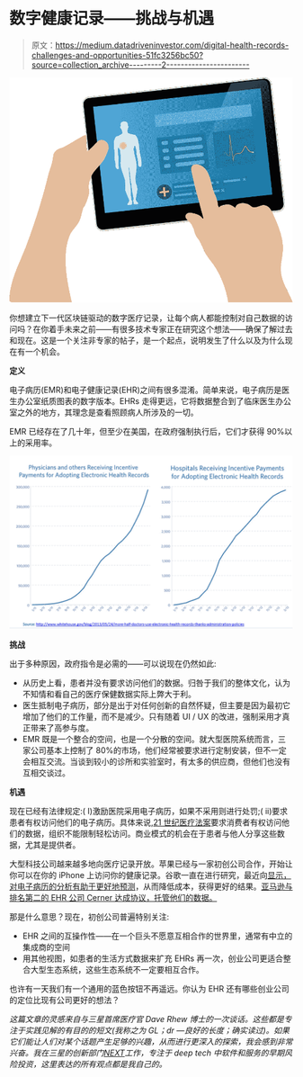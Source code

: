 # 数字健康记录——挑战与机遇

> 原文：<https://medium.datadriveninvestor.com/digital-health-records-challenges-and-opportunities-51fc3256bc50?source=collection_archive---------2----------------------->

![](img/fc56382f5f3d81a30c049d61236109c5.png)

你想建立下一代区块链驱动的数字医疗记录，让每个病人都能控制对自己数据的访问吗？在你着手未来之前——有很多技术专家正在研究这个想法——确保了解过去和现在。这是一个关注非专家的帖子，是一个起点，说明发生了什么以及为什么现在有一个机会。

**定义**

电子病历(EMR)和电子健康记录(EHR)之间有很多混淆。简单来说，电子病历是医生办公室纸质图表的数字版本。EHRs 走得更远，它将数据整合到了临床医生办公室之外的地方，其理念是查看照顾病人所涉及的一切。

EMR 已经存在了几十年，但至少在美国，在政府强制执行后，它们才获得 90%以上的采用率。

![](img/0fa1acace1c6b9c904572afe0b6a7304.png)

**挑战**

出于多种原因，政府指令是必需的——可以说现在仍然如此:

*   从历史上看，患者并没有要求访问他们的数据。归咎于我们的整体文化，认为不知情和看自己的医疗保健数据实际上弊大于利。
*   医生抵制电子病历，部分是出于对任何创新的自然怀疑，但主要是因为最初它增加了他们的工作量，而不是减少。只有随着 UI / UX 的改进，强制采用才真正带来了高参与度。
*   EMR 既是一个整合的空间，也是一个分散的空间。就大型医院系统而言，三家公司基本上控制了 80%的市场，他们经常被要求进行定制安装，但不一定会相互交流。当谈到较小的诊所和实验室时，有太多的供应商，但他们也没有互相交谈过。

**机遇**

现在已经有法律规定:( I)激励医院采用电子病历，如果不采用则进行处罚;( ii)要求患者有权访问他们的电子病历。具体来说,[21 世纪医疗法案](https://en.wikipedia.org/wiki/21st_Century_Cures_Act)要求消费者有权访问他们的数据，组织不能限制轻松访问。商业模式的机会在于患者与他人分享这些数据，尤其是提供者。

大型科技公司越来越多地向医疗记录开放。苹果已经与一家初创公司合作，开始让你可以在你的 iPhone 上访问你的健康记录。谷歌一直在进行研究，最近向[显示，对电子病历的分析有助于更好地预测](https://ehrintelligence.com/news/google-study-uses-entire-patient-ehr-for-predictive-analytics)，从而降低成本，获得更好的结果。[亚马逊与排名第二的 EHR 公司 Cerner 达成协议，托管他们的数据。](https://www.healthdatamanagement.com/news/cerner-aims-to-expand-its-reach-with-use-of-amazon-web-services)

那是什么意思？现在，初创公司普遍特别关注:

*   EHR 之间的互操作性——在一个巨头不愿意互相合作的世界里，通常有中立的集成商的空间
*   用其他视图，如患者的生活方式数据来扩充 EHRs 再一次，创业公司更适合整合大型生态系统，这些生态系统不一定要相互合作。

也许有一天我们有一个通用的蓝色按钮不再遥远。你认为 EHR 还有哪些创业公司的定位比现有公司更好的想法？

*这篇文章的灵感来自与三星首席医疗官 Dave Rhew* *博士的一次谈话。这些都是专注于实践见解的有目的的短文(我称之为 GL；dr —良好的长度；确实读过)。如果它们能让人们对某个话题产生足够的兴趣，从而进行更深入的探索，我会感到非常兴奋。我在三星的创新部门*[*NEXT*](http://samsungnext.com/)*工作，专注于 deep tech 中软件和服务的早期风险投资，这里表达的所有观点都是我自己的。*